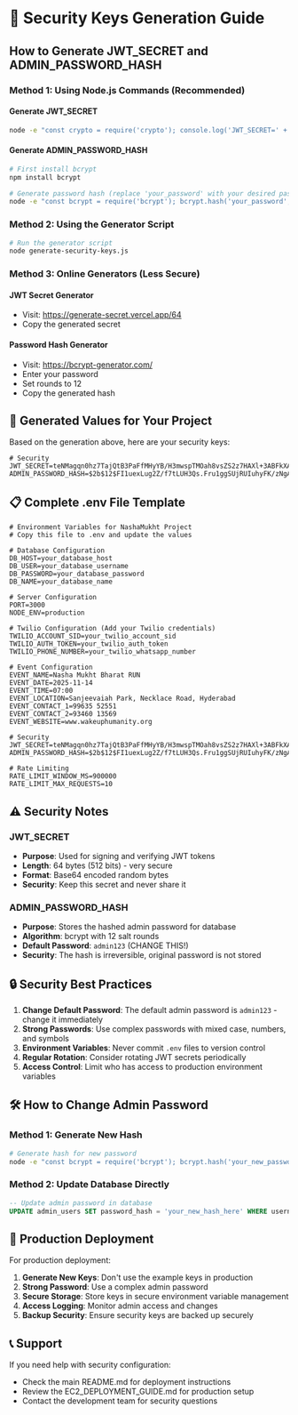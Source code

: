 # 🔐 Security Keys Generation Guide

## How to Generate JWT_SECRET and ADMIN_PASSWORD_HASH

### Method 1: Using Node.js Commands (Recommended)

#### Generate JWT_SECRET
```bash
node -e "const crypto = require('crypto'); console.log('JWT_SECRET=' + crypto.randomBytes(64).toString('base64'));"
```

#### Generate ADMIN_PASSWORD_HASH
```bash
# First install bcrypt
npm install bcrypt

# Generate password hash (replace 'your_password' with your desired password)
node -e "const bcrypt = require('bcrypt'); bcrypt.hash('your_password', 12, (err, hash) => { if (err) console.error(err); else console.log('ADMIN_PASSWORD_HASH=' + hash); });"
```

### Method 2: Using the Generator Script

```bash
# Run the generator script
node generate-security-keys.js
```

### Method 3: Online Generators (Less Secure)

#### JWT Secret Generator
- Visit: https://generate-secret.vercel.app/64
- Copy the generated secret

#### Password Hash Generator
- Visit: https://bcrypt-generator.com/
- Enter your password
- Set rounds to 12
- Copy the generated hash

## 🔑 Generated Values for Your Project

Based on the generation above, here are your security keys:

```env
# Security
JWT_SECRET=teNMagqn0hz7TajQtB3PaFfMHyYB/H3mwspTMOah8vsZS2z7HAXl+3ABFkXAfnVIbCTTakPLgUN09e+2xHwPpQ==
ADMIN_PASSWORD_HASH=$2b$12$FI1uexLug2Z/f7tLUH3Qs.Fru1ggSUjRUIuhyFK/zNgAGOe4FnaqG
```

## 📋 Complete .env File Template

```env
# Environment Variables for NashaMukht Project
# Copy this file to .env and update the values

# Database Configuration
DB_HOST=your_database_host
DB_USER=your_database_username
DB_PASSWORD=your_database_password
DB_NAME=your_database_name

# Server Configuration
PORT=3000
NODE_ENV=production

# Twilio Configuration (Add your Twilio credentials)
TWILIO_ACCOUNT_SID=your_twilio_account_sid
TWILIO_AUTH_TOKEN=your_twilio_auth_token
TWILIO_PHONE_NUMBER=your_twilio_whatsapp_number

# Event Configuration
EVENT_NAME=Nasha Mukht Bharat RUN
EVENT_DATE=2025-11-14
EVENT_TIME=07:00
EVENT_LOCATION=Sanjeevaiah Park, Necklace Road, Hyderabad
EVENT_CONTACT_1=99635 52551
EVENT_CONTACT_2=93460 13569
EVENT_WEBSITE=www.wakeuphumanity.org

# Security
JWT_SECRET=teNMagqn0hz7TajQtB3PaFfMHyYB/H3mwspTMOah8vsZS2z7HAXl+3ABFkXAfnVIbCTTakPLgUN09e+2xHwPpQ==
ADMIN_PASSWORD_HASH=$2b$12$FI1uexLug2Z/f7tLUH3Qs.Fru1ggSUjRUIuhyFK/zNgAGOe4FnaqG

# Rate Limiting
RATE_LIMIT_WINDOW_MS=900000
RATE_LIMIT_MAX_REQUESTS=10
```

## ⚠️ Security Notes

### JWT_SECRET
- **Purpose**: Used for signing and verifying JWT tokens
- **Length**: 64 bytes (512 bits) - very secure
- **Format**: Base64 encoded random bytes
- **Security**: Keep this secret and never share it

### ADMIN_PASSWORD_HASH
- **Purpose**: Stores the hashed admin password for database
- **Algorithm**: bcrypt with 12 salt rounds
- **Default Password**: `admin123` (CHANGE THIS!)
- **Security**: The hash is irreversible, original password is not stored

## 🔒 Security Best Practices

1. **Change Default Password**: The default admin password is `admin123` - change it immediately
2. **Strong Passwords**: Use complex passwords with mixed case, numbers, and symbols
3. **Environment Variables**: Never commit `.env` files to version control
4. **Regular Rotation**: Consider rotating JWT secrets periodically
5. **Access Control**: Limit who has access to production environment variables

## 🛠️ How to Change Admin Password

### Method 1: Generate New Hash
```bash
# Generate hash for new password
node -e "const bcrypt = require('bcrypt'); bcrypt.hash('your_new_password', 12, (err, hash) => { if (err) console.error(err); else console.log('ADMIN_PASSWORD_HASH=' + hash); });"
```

### Method 2: Update Database Directly
```sql
-- Update admin password in database
UPDATE admin_users SET password_hash = 'your_new_hash_here' WHERE username = 'admin';
```

## 🚀 Production Deployment

For production deployment:

1. **Generate New Keys**: Don't use the example keys in production
2. **Strong Password**: Use a complex admin password
3. **Secure Storage**: Store keys in secure environment variable management
4. **Access Logging**: Monitor admin access and changes
5. **Backup Security**: Ensure security keys are backed up securely

## 📞 Support

If you need help with security configuration:
- Check the main README.md for deployment instructions
- Review the EC2_DEPLOYMENT_GUIDE.md for production setup
- Contact the development team for security questions
